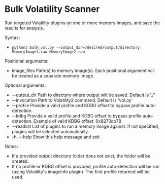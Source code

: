 Bulk Volatility Scanner
=======================

Run targeted Volatility plugins on one or more memory images, and save the results for analysis.

Syntax:
- `python3 bulk_vol.py --output_dir=/desired/output/directory MemoryImage1.raw MemoryImage2.raw`


Positional arguments:
-  image_files     Path(s) to memory image(s). Each positional argument will be treated as a separate memory image.


Optional arguments:
-  --output_dir    Path to directory where output will be saved. Default is './'
-  --invocation    Path to Volatility2 command. Default is 'vol.py'
-  --profile       Provide a valid profile and KDBG offset to bypass profile auto-detection.
-  --kdbg          Provide a valid profile and KDBG offset to bypass profile auto-detection. Example of valid KDBG offset: 0x8273cb78 
-  --readlist      List of plugins to run a memory image against. If not specified, plugins will be selected automatically.
-  -h, --help      Show this help message and exit


Notes:
- If a provided output directory folder does not exist, the folder will be created.
- If no profile or KDBG offset is provided, profile auto-detection will be run (using Volatility's imageinfo plugin). The first profile returned will be used.
